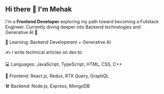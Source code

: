 ## Hi there 👋 I'm Mehak
I'm a **Frontend Developer** exploring my path toward becoming a Fullstack Engineer.
Currently diving deeper into Backend technologies and Generative AI 🚀

🌱 Learning: Backend Development + Generative AI

✍️ I write technical articles on dev.to

💻 Languages: JavaScript, TypeScript, HTML, CSS, C++

🎨 Frontend: React.js, Redux, RTK Query, GraphQL

🛠 Backend: Node.js, Express, MongoDB
  
  
  
  


